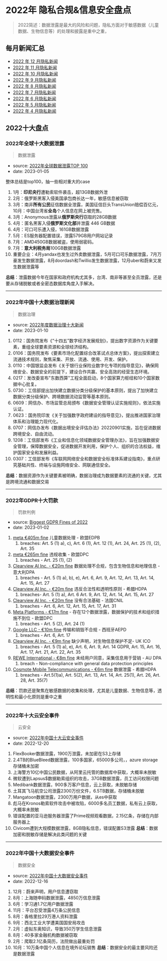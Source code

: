 # 2022年 隐私合规&信息安全盘点

> 2022简述：数据泄露是最大的风险和问题，隐私方面对于敏感数据（儿童数据、生物信息等）的处理和披露是重中之重，

## 每月新闻汇总
* [2022 年 12 月隐私新闻](./202212.md)
* [2022 年 11 月隐私新闻](./202211.md)
* [2022 年 10 月隐私新闻](./202210.md)
* [2022 年 9 月隐私新闻](./202209.md)
* [2022 年 8 月隐私新闻](./202208.md)
* [2022 年 7 月隐私新闻](./202207.md)
* [2022 年 6 月隐私新闻](./202206.md)
* [2022 年 5 月隐私新闻](./202205.md)
* [2022 年 4 月隐私新闻](./202204.md)

## 2022十大盘点
### 2022年全球十大数据泄露
> 数据泄露

- source: [2022年全球数据泄露TOP 100](https://mp.weixin.qq.com/s/-scOspYS-DRiqpEXQ_OKdQ)
- date: 2023-01-05

整体总结是top100，抽一些相对重大的case
1. 1月：**印尼央行**遭勒索软件袭击，超13GB数据外泄
2. 2月：俄罗斯黑客入侵美国承包商长达一年，敏感信息被窃取
3. 3月：南非**所有公民**征信数据全泄露，美国征信巨头TransUnion赔偿百亿元，10月：中国台湾省**全岛**个人信息在网上被兜售。
4. 3月：Anonymous泄露从**俄罗斯央行**窃取的28GB数据
5. 4月：匿名黑客入侵**俄罗斯文化部**并泄露 446 GB数据
6. 4月：可口可乐遭入侵，161GB数据泄露
7. 5月：ES服务器配置错误，泄露579GB用户网站记录
8. 7月：AMD450GB数据被盗，使用弱密码。
9. 7月：**意大利税务局**100GB数据泄露
10. 重要企业：4月yandax也发生过外卖数据泄露，5月可口可乐数据泄露，7月万豪发生数据泄露，8月doordash和Twillio发生数据泄露，12月uber和蔚来又发生数据泄露等

**总结**：泄露数据今年在国家和政府机构尤其多，台湾、南非等甚至全员泄露，还是要从存储脱敏或者全密态数据库角度入手解决。

----

### 2022年中国十大数据治理新闻
> 数据治理

- source: [2022年度数据治理十大新闻](https://mp.weixin.qq.com/s/Ia2m2TwZpR81zcSVMAuXEw)
- date: 2023-01-10

1. 0112：国务院发布《“十四五”数字经济发展规划》，提出数字资源作为关键要素，重组全球要素资源和全球经济结构。
2. 0106：国务院发布《要素市场化配置综合改革试点总体方案》，提出探索建立流通技术规则，聚焦采集、开放、流通、使用、开发、保护。
3. 0110：中国银监会发布《关于银行业保险业数字化专项的指导意见》，确保网络安全、数据安全的前提下，建设合作共赢、安全高效的经营生态环境。
4. 0217：发改委宣布"东数西算"工程全面启动，8个国家算力枢纽和10个国家数据中心批复。
5. 0730：工信部提出加快建立数据分类分级保护的基本原则，提出了加快建立数据分类分级保护、跨境数据流动监管等基本原则。
6. 0609：网信办、市场监管总局颁布《数据安全管理认证实施规则》，依法实施认证。
7. 0623：国务院印发《关于加强数字政府建设的指导意见》，提出推进国家治理体系和治理能力现代化。
8. 0707：网信办发布《数据出境安全评估办法》20220901实施，旨在促进数据跨境安全、自由流动。
9. 1208：工信部发布《工业和信息化领域数据安全管理办法》，旨在加强数据安全管理，保障数据安全，促进数据开发利用，保护个人、组织的合法权益，维护国家安全和发展利益。
10. 0307：工信部发布《车联网网络安全和数据安全标准体系建设指南》，重点研究基础共性、终端与设施网络安全、网联通信安全。

**总结**：数据资源作为关键要素被明确，数据治理成为数据要素的流通的关键，尤其是跨境流通和数据交易

-----

### 2022年GDPR十大罚款

> 罚款判例

- source: [Biggest GDPR Fines of 2022](https://www.skillcast.com/blog/biggest-gdpr-fines-2022)
- date: 2023-01-02

1. [meta €405m fine](https://edpb.europa.eu/system/files/2022-09/edpb_bindingdecision_20222_ie_sa_instagramchildusers_en.pdf)  儿童数据处理 - 欧盟EDPB
    1. breaches: Art. 5 (1) a), c), Art. 6 (1), Art. 12 (1), Art. 24, Art. 25 (1), (2), Art. 35
2. [meta €265m fine](https://dataprotection.ie/en/news-media/press-releases/data-protection-commission-announces-decision-in-facebook-data-scraping-inquiry)  违规收集 - 欧盟DPC
    1. breaches - Art. 25 (1), (2)
3. [Clearview AI Inc. - €20m fine](https://techcrunch.com/2022/03/09/clearview-italy-gdpr/) 数据处理不合规，包含生物信息和地理信息 - 意大利DPA
    1. breaches - Art. 5 (1) a), b), e), Art. 6, Art. 9, Art. 12, Art. 13, Art. 14, Art. 15, Art. 27
4. [Clearview AI Inc. - €20m fine](https://www.dataguidance.com/news/greece-hdpa-fines-clearview-ai-20m-lawfulness-and) 违反合法性和透明性原则 - 希腊HDPA
    1. breaches- Art. 5 (1) a), Art. 6 Art. 9, Art. 12, Art. 14, Art. 15, Art. 27
5. [Clearview AI Inc. - €20m fine](https://www.cnil.fr/en/facial-recognition-20-million-euros-penalty-against-clearview-ai) 没有合法基础 - 法国CNIL
    1. breaches - Art. 6, Art. 12, Art. 15, Art. 17, Art. 31
6. [Meta Platforms - €17m fine](https://dataprotection.ie/en/news-media/press-releases/data-protection-commission-announces-decision-meta-facebook-inquiry) - 存在12个数据泄露，数据保护的技术和组织措施不到位 - 欧盟DPC
    1. breaches - Art. 5 (2), Art. 24 (1)
7. [Google LLC - €10m fine](https://www.dataguidance.com/news/spain-aepd-fines-google-10m-unlawful-transfer-personal) 传输和销毁不合规 - 西班牙AEPD
    1. breaches - Art. 6, Art. 17
8. [Clearview AI Inc. - €9m fine](https://www.bbc.co.uk/news/technology-61550776)  缺少声明，对生物信息保护不足- UK ICO
    1.  breaches - Art. 5 (1) a), e), Art. 6, Art. 9, Art. 14 GDPR, Art. 15, Art. 16, Art. 17, Art. 21, Art. 22, Art. 35
9. [REWE International - €8m fine](https://noe.orf.at/stories/3138575/) 未经用户同意，采集信息用于营销 - AU DPA
    1.  breach - Non-compliance with general data protection principles
10. [Cosmote Mobile Telecommunications - €6m fine](https://dataprivacymanager.net/greece-hdpa-issues-6-million-euro-gdpr-fine-to-cosmote-telecom-for-data-breach/) 数据泄露 - 希腊HDPA
    1.   breaches - Art.5(1)a), Art. 5(2), Art. 13, Art. 14, Art. 25(1), Art. 26, Art. 28, Art. 35(7)

**总结**：罚款还是聚焦在敏感数据的收集和处理，尤其是儿童数据、生物信息等，透明性和最小化原则是重中之重

-----

### 2022年十大云安全事件

> 云安全

- source: [2022年中国十大云安全事件](https://www.4hou.com/posts/wg3r)
- date: 2022-12-20

1. FlexBooker数据泄露，1900万泄露，未加密在S3上存储
2. 2.4TB的BlueBleed数据泄露，100多国家，65000多公司，，azure storage存储桶未加密
3. 上海警方10亿中国公民数据，从阿里云托管的数据库中获取，大概率未脱敏
4. 微软遭到Lapsus$数据勒索组织的攻击，37GB数据泄露，员工访问权限问题
5. Medibank数据泄露，900多万客户信息，云上获取，未脱敏存储
6. 土耳其飞马航空公司泄露2300万份文件，6.5TB数据，存储桶未脱敏
7. Mangatoon数据泄露，2300万用户数据，从es中获取
8. 彪马在Kronos勒索软件攻击中被攻陷，6000多名员工数据，私有云上获取，大概率未脱敏
9. 错误配置的亚马逊服务器泄露了Prime视频观看数据，2.15亿条，存储在内部服务器上
10. Civicom遭到大规模数据泄露，8GB隐私信息，错误配置S3泄露
**总结**：数据加密和脱敏存储是解决此类问题的关键

-------

### 2022年中国十大数据安全事件

> 数据安全

- source: [2022年中国十大数据安全事件](https://mp.weixin.qq.com/s/6VsGjuYiOFA1i6WDdEonGQ)
- date: 2022-12-16

1. 12月：蔚来声明，用户信息遭窃取
2. 8月：上海随申码数据泄露，4850万信息泄露
3. 6月：学习通1.7亿用户数据泄露
4. 11月：平台忍受泄露4万条公民信息
5. 8月：香格里拉29万港人资料泄露
6. 9月：西北工业大学遭美国国安局攻击
7. 2月：虚拟东奥知识，导致350万学生信息泄露
8. 8月：40多家金融机构数据被窃取
9. 2月：爬取2.1亿条简历，法院做出最重处罚
10. 10月：10万条中国个人信息在境外论坛销售
**总结**：数据安全的最主要风险还是数据泄露

